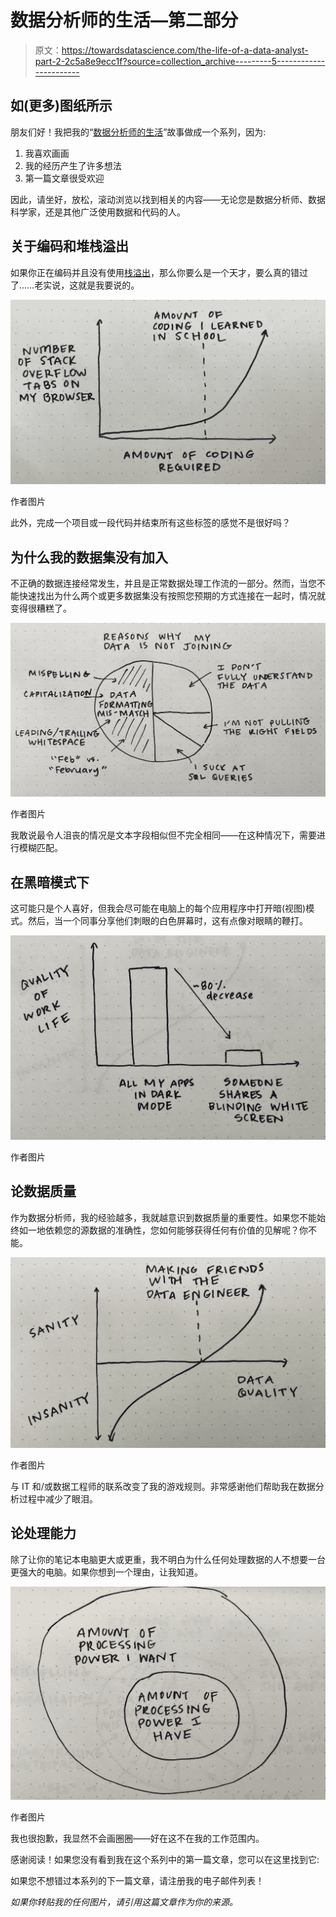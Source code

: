 # 数据分析师的生活—第二部分

> 原文：<https://towardsdatascience.com/the-life-of-a-data-analyst-part-2-2c5a8e9ecc1f?source=collection_archive---------5----------------------->

## 如(更多)图纸所示

朋友们好！我把我的“[数据分析师的生活](/the-life-of-a-data-analyst-263050370272?source=your_stories_page-------------------------------------)”故事做成一个系列，因为:

1.  我喜欢画画
2.  我的经历产生了许多想法
3.  第一篇文章很受欢迎

因此，请坐好，放松，滚动浏览以找到相关的内容——无论您是数据分析师、数据科学家，还是其他广泛使用数据和代码的人。

## 关于编码和堆栈溢出

如果你正在编码并且没有使用[栈溢出](https://stackoverflow.com/)，那么你要么是一个天才，要么真的错过了……老实说，这就是我要说的。

![](img/642bc7d9b9877b8a84dba54aa238fc3a.png)

作者图片

此外，完成一个项目或一段代码并结束所有这些标签的感觉不是很好吗？

## 为什么我的数据集没有加入

不正确的数据连接经常发生，并且是正常数据处理工作流的一部分。然而，当您不能快速找出为什么两个或更多数据集没有按照您预期的方式连接在一起时，情况就变得很糟糕了。

![](img/a0072d2c1f4d4a36c47771651b1fb86b.png)

作者图片

我敢说最令人沮丧的情况是文本字段相似但不完全相同——在这种情况下，需要进行模糊匹配。

## 在黑暗模式下

这可能只是个人喜好，但我会尽可能在电脑上的每个应用程序中打开暗(视图)模式。然后，当一个同事分享他们刺眼的白色屏幕时，这有点像对眼睛的鞭打。

![](img/b49978e605c641c10859b35be1147114.png)

作者图片

## 论数据质量

作为数据分析师，我的经验越多，我就越意识到数据质量的重要性。如果您不能始终如一地依赖您的源数据的准确性，您如何能够获得任何有价值的见解呢？你不能。

![](img/ae06efb7ab01e54a49a182150239d88f.png)

作者图片

与 IT 和/或数据工程师的联系改变了我的游戏规则。非常感谢他们帮助我在数据分析过程中减少了眼泪。

## 论处理能力

除了让你的笔记本电脑更大或更重，我不明白为什么任何处理数据的人不想要一台更强大的电脑。如果你想到一个理由，让我知道。

![](img/86d4b21476164d394b07f0723d54ac20.png)

作者图片

我也很抱歉，我显然不会画圈圈——好在这不在我的工作范围内。

感谢阅读！如果您没有看到我在这个系列中的第一篇文章，您可以在这里找到它:

</the-life-of-a-data-analyst-263050370272>  

如果您不想错过本系列的下一篇文章，请注册我的电子邮件列表！

*如果你转贴我的任何图片，请引用这篇文章作为你的来源。*